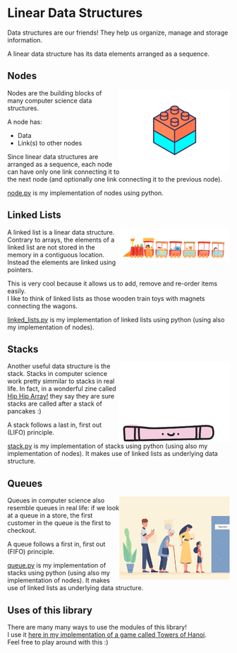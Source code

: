 # Linear Data Structures

Data structures are our friends! They help us organize, manage and storage
information.

A linear data structure has its data elements arranged as a sequence.

## Nodes

<img
src="https://github.com/nataliabu/linear_data_structures/blob/main/images/node.gif"
align="right" width=250;>


Nodes are the building blocks of many computer science data
structures.

A node has:

* Data
* Link(s) to other nodes

Since linear data structures are arranged as a sequence, each node can have only
one link connecting it to the next node (and optionally one link connecting it to
the previous node).

[node.py](https://github.com/nataliabu/linear_data_structures/blob/main/node.py) is my implementation of nodes using python.

## Linked Lists

<img
src="https://github.com/nataliabu/linear_data_structures/blob/main/images/train.gif"
align="right" width=250;>

A linked list is a linear data structure. Contrary to arrays, the elements of a
linked list are not stored in the memory in a contiguous location. Instead the
elements are linked using pointers.

This is very cool because it allows us to add, remove and re-order items easily.  
I like to think of linked lists as those wooden train toys with magnets  
connecting the wagons.

[linked_lists.py](https://github.com/nataliabu/linear_data_structures/blob/main/linked_lists.py)
is my implementation of linked lists using python (using also  
my implementation of nodes).

## Stacks

<img
src="https://github.com/nataliabu/linear_data_structures/blob/main/images/stack.gif"
align="right" width=250;>

Another useful data structure is the stack. Stacks in computer science work
pretty simmilar to stacks in real life. In fact, in a wonderful zine
called [Hip Hip Array!](https://shop.bubblesort.io/products/hip-hip-array) they
say they are sure stacks are called after a stack of pancakes :)

A stack follows a last in, first out (LIFO) principle.

[stack.py](https://github.com/nataliabu/linear_data_structures/blob/main/stack.py)
is my implementation of stacks using python (using also my implementation of
nodes). It makes use of linked lists as underlying data structure.

## Queues

<img
src="https://github.com/nataliabu/linear_data_structures/blob/main/images/queue_1.gif"
align="right" width=250;>

Queues in computer science also resemble queues in real life: if we look at a
queue in a store, the first customer in the queue is the first to checkout.

A queue follows a first in, first out (FIFO) principle.

[queue.py](https://github.com/nataliabu/linear_data_structures/blob/main/queue.py)
is my implementation of stacks using python (using also my implementation of
nodes). It makes use of linked lists as underlying data structure.

## Uses of this library

There are many many ways to use the modules of this library!  
I use it [here in my implementation of a game called Towers of
Hanoi](https://github.com/nataliabu/towers_of_hanoi).  
Feel free to play around with this :)
